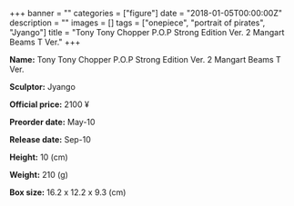 +++
banner = ""
categories = ["figure"]
date = "2018-01-05T00:00:00Z"
description = ""
images = []
tags = ["onepiece", "portrait of pirates", "Jyango"]
title = "Tony Tony Chopper P.O.P Strong Edition Ver. 2 Mangart Beams T Ver."
+++

**Name:** Tony Tony Chopper P.O.P Strong Edition Ver. 2 Mangart Beams T Ver.

**Sculptor:** Jyango

**Official price:** 2100 ¥

**Preorder date:** May-10

**Release date:** Sep-10

**Height:** 10 (cm)

**Weight:** 210 (g)

**Box size:** 16.2 x 12.2 x 9.3 (cm)
